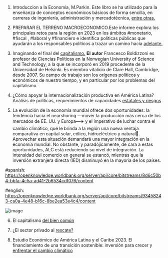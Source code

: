 
1. Introduccion a la Economia, M.Parkin. Este libro se ha utilizado para la enseñanza de conceptos económicos básicos de forma sencilla, en carreras de ingeniería, administración y mercadotécnica, [entre otras.](https://www.linkedin.com/feed/update/urn:li:activity:7034196003733823489?updateEntityUrn=urn%3Ali%3Afs_feedUpdate%3A%28V2%2Curn%3Ali%3Aactivity%3A7034196003733823489%29)



2. PREPARAR EL TERRENO MACROECONOMICO.Este informe explora los principales retos para la región en 2023 en los ámbitos #monetario, #fiscal , #laboral y #financiero e identifica políticas públicas que ayudarán a los responsables políticos a trazar un camino hacia [adelante.](https://www.linkedin.com/posts/evelyn-ortiz_libros-informes-social-activity-7046284826877812736-LFAS?utm_source=share&utm_medium=member_desktop)



3. Imaginando el final del [capitalismo.](https://www.linkedin.com/posts/evelyn-ortiz_libros-capitalismo-occidentales-activity-7048824337193164800-s6tQ?utm_source=share&utm_medium=member_desktop.) 𝐄𝐥 𝐚𝐮𝐭𝐨𝐫 Francesco Boldizzoni es profesor de Ciencias Políticas en la Norwegian University of Science and Technology, a la que se incorporó en 2019 procedente de la Universidad de Helsinki. Es miembro vitalicio de Clare Hall, Cambridge, desde 2007. Su campo de trabajo son los orígenes políticos y económicos de nuestro tiempo, y en particular por los problemas del capitalismo.


4. ¿Cómo apoyar la internacionalización productiva en América Latina? Análisis de políticas, requerimientos de capacidades [estatales y riesgos](https://www.linkedin.com/posts/evelyn-ortiz_libros-informes-datos-activity-7053746958443667456-2S7B?utm_source=share&utm_medium=member_desktop.)
    

5. La evolución de la economía mundial ofrece dos oportunidades: la tendencia hacia el nearshoring —mover la producción más cerca de los mercados de EE. UU. y Europa—✈️ y el imperativo de luchar contra el cambio climático, que le brinda a la región una nueva ventaja comparativa en capital solar, eólico, hidroeléctrico y natural🍂. Aprovechar esta situación demandará una mayor integración en la economía mundial. No obstante, y paradójicamente, de cara a estas oportunidades, ALC está reduciendo su nivel de integración. La intensidad del comercio en general se estancó, mientras que la inversión extranjera directa (IED) disminuyó en la mayoría de los países.

#spanish: https://openknowledge.worldbank.org/server/api/core/bitstreams/8d6c50b4-bbfa-4c5a-ad41-2b6534cdf076/content

#english: https://openknowledge.worldbank.org/server/api/core/bitstreams/93458243-ca0a-4e48-b16c-8be2ea53e4c4/content 

![image](https://user-images.githubusercontent.com/82233779/234062413-2abfcfb7-5c68-4990-8d8e-32c57ce88690.png)

6. El capitalismo [del bien común](https://www.linkedin.com/posts/evelyn-ortiz_el-capitalismo-del-bien-com%C3%BAn-activity-7107763144713723904-Fs-5?utm_source=share&utm_medium=member_desktop)

7. ¿El sector privado al [rescate?](https://www.linkedin.com/posts/evelyn-ortiz_el-sector-privado-al-rescate-activity-7112839766051577858-t8Be?utm_source=share&utm_medium=member_desktop)
   
8. Estudio Económico de América Latina y el Caribe 2023. El financiamiento de una transición sostenible: inversión para crecer y [enfrentar el cambio climático](https://www.linkedin.com/posts/evelyn-ortiz_economia-analytics-books-activity-7118049469962600448-Qdt-?utm_source=share&utm_medium=member_desktop)
